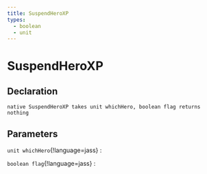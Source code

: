 ```yaml
---
title: SuspendHeroXP
types:
  - boolean
  - unit
---
```


# SuspendHeroXP

## Declaration

```jass
native SuspendHeroXP takes unit whichHero, boolean flag returns nothing
```

## Parameters
`unit whichHero`{!language=jass}
: 

`boolean flag`{!language=jass}
: 
